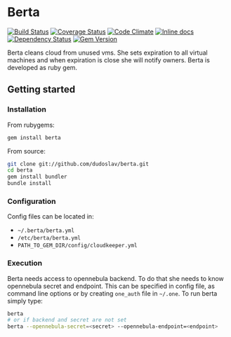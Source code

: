 # Berta

[![Build Status](https://travis-ci.org/dudoslav/berta.svg?branch=master)](https://travis-ci.org/dudoslav/berta)
[![Coverage Status](https://coveralls.io/repos/github/dudoslav/berta/badge.svg?branch=master)](https://coveralls.io/github/dudoslav/berta?branch=master)
[![Code Climate](https://codeclimate.com/github/dudoslav/berta/badges/gpa.svg)](https://codeclimate.com/github/dudoslav/berta)
[![Inline docs](http://inch-ci.org/github/dudoslav/berta.svg?branch=master)](http://inch-ci.org/github/dudoslav/berta)
[![Dependency Status](https://gemnasium.com/badges/github.com/dudoslav/berta.svg)](https://gemnasium.com/github.com/dudoslav/berta)
[![Gem Version](https://badge.fury.io/rb/berta.svg)](https://badge.fury.io/rb/berta)

Berta cleans cloud from unused vms. She sets expiration to all virtual machines
and when expiration is close she will notify owners. Berta is developed as ruby gem.

## Getting started

### Installation

From rubygems:

```bash
gem install berta
```

From source:

```bash
git clone git://github.com/dudoslav/berta.git
cd berta
gem install bundler
bundle install
```

### Configuration

Config files can be located in:
* `~/.berta/berta.yml`
* `/etc/berta/berta.yml`
* `PATH_TO_GEM_DIR/config/cloudkeeper.yml`

### Execution

Berta needs access to opennebula backend. To do that she needs to know opennebula
secret and endpoint. This can be specified in config file, as command line options or
by creating `one_auth` file in `~/.one`.
To run berta simply type:
```bash
berta
# or if backend and secret are not set
berta --opennebula-secret=<secret> --opennebula-endpoint=<endpoint>
```
